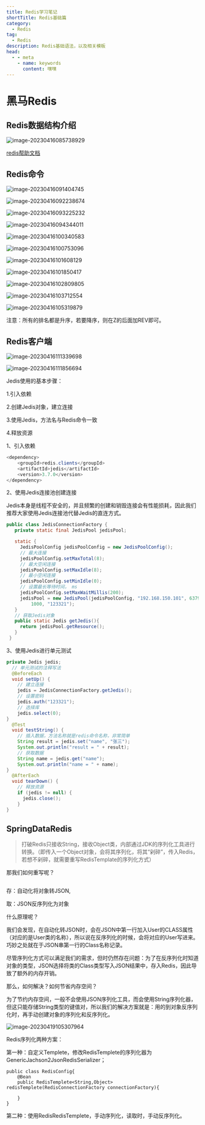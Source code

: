 ```yaml
---
title: Redis学习笔记
shortTitle: Redis基础篇
category:
  - Redis
tag:
  - Redis
description: Redis基础语法，以及相关模板
head:
  - - meta
    - name: keywords
      content: 嘿嘿
--- 
```


# 黑马Redis

## Redis数据结构介绍

![image-20230416085738929](http://images.rl0206.love/202304250154402.png)

[redis帮助文档](https://redis.io/commands/)

## Redis命令 

![image-20230416091404745](http://images.rl0206.love/202304250154407.png)

![image-20230416092238674](http://images.rl0206.love/202304250154409.png)

![image-20230416093225232](http://images.rl0206.love/202304250154410.png)

![image-20230416094344011](http://images.rl0206.love/202304250154411.png)

![image-20230416100340583](http://images.rl0206.love/202304250154412.png)

![image-20230416100753096](http://images.rl0206.love/202304250154413.png)

![image-20230416101608129](http://images.rl0206.love/202304250154414.png)

![image-20230416101850417](http://images.rl0206.love/202304250154415.png)

![image-20230416102809805](http://images.rl0206.love/202304250154416.png) 

![image-20230416103712554](http://images.rl0206.love/202304250154417.png)

![image-20230416105319879](http://images.rl0206.love/202304250154419.png)

注意：所有的排名都是升序，若要降序，则在Z的后面加REV即可。

## Redis客户端

![image-20230416111339698](http://images.rl0206.love/202304250154420.png)

![image-20230416111856694](http://images.rl0206.love/202304250154421.png)

 Jedis使用的基本步骤：

1.引入依赖

2.创建Jedis对象，建立连接

3.使用Jedis，方法名与Redis命令一致

4.释放资源



1、引入依赖

```Java
<dependency>
    <groupId>redis.clients</groupId>
    <artifactId>jedis</artifactId>
    <version>3.7.0</version>
</dependency>
```

2、使用Jedis连接池创建连接

Jedis本身是线程不安全的，并且频繁的创建和销毁连接会有性能损耗，因此我们推荐大家使用Jedis连接池代替Jedis的直连方式。

```Java
public class JedisConnectionFactory {
   private static final JedisPool jedisPool;

   static {
     JedisPoolConfig jedisPoolConfig = new JedisPoolConfig();
     // 最大连接
     jedisPoolConfig.setMaxTotal(8);
     // 最大空闲连接
     jedisPoolConfig.setMaxIdle(8); 
     // 最小空闲连接
     jedisPoolConfig.setMinIdle(0);
     // 设置最长等待时间， ms
     jedisPoolConfig.setMaxWaitMillis(200);
     jedisPool = new JedisPool(jedisPoolConfig, "192.168.150.101", 6379,
         1000, "123321");
   }
   // 获取Jedis对象
   public static Jedis getJedis(){
     return jedisPool.getResource();
   }
 }
```

3、使用Jedis进行单元测试

```java
private Jedis jedis;
  // 单元测试的注释写法
  @BeforeEach
  void setUp() {
    // 建立连接
    jedis = JedisConnectionFactory.getJedis();
    // 设置密码
    jedis.auth("123321");
    // 选择库
    jedis.select(0);
}
  @Test
  void testString() {
    // 插入数据，方法名称就是redis命令名称，非常简单
    String result = jedis.set("name", "张三");
    System.out.println("result = " + result); 
    // 获取数据
    String name = jedis.get("name");
    System.out.println("name = " + name);
}
  @AfterEach
  void tearDown() {
    // 释放资源
    if (jedis != null) {
      jedis.close();
    }
}
```

## SpringDataRedis

> 打破Redis只接收String，接收Object类，内部通过JDK的序列化工具进行转换。（即传入一个Object对象，会将其序列化，将其“剁碎”，传入Redis，若想不剁碎，就需要重写RedisTemplate的序列化方式）

 那我们如何重写呢？

```Java
```

存：自动化将对象转JSON,

取：JSON反序列化为对象

什么原理呢？

我们会发现，在自动化转JSON时，会在JSON中第一行加入User的CLASS属性（对应的是User类的名称），所以说在反序列化的时候，会将对应的User写进来。巧妙之处就在于JSON串第一行的Class名称记录。

尽管序列化方式可以满足我们的需求，但时仍然存在问题：为了在反序列化时知道对象的类型，JSON选择将类的Class类型写入JSON结果中，存入Redis，因此导致了额外的内存开销。

那么，如何解决？如何节省内存空间？

为了节约内存空间，一般不会使用JSON序列化工具，而会使用String序列化器，但这只能存储String类型的键值对，所以我们的解决方案就是：用的到对象反序列化时，再手动创建对象的序列化和反序列化。

![image-20230419105307964](http://images.rl0206.love/202304250154422.png)

Redis序列化两种方案：

第一种：自定义Templete，修改RedisTemplete的序列化器为GenericJachson2JsonRedisSerializer；

```
public class RedisConfig{
	@Bean
	public RedisTemplete<String,Object> redisTemplete(RedisConnectionFactory connectionFactory){
		
	}
}
```

第二种：使用RedisRedisTemplete，手动序列化，读取时，手动反序列化。
